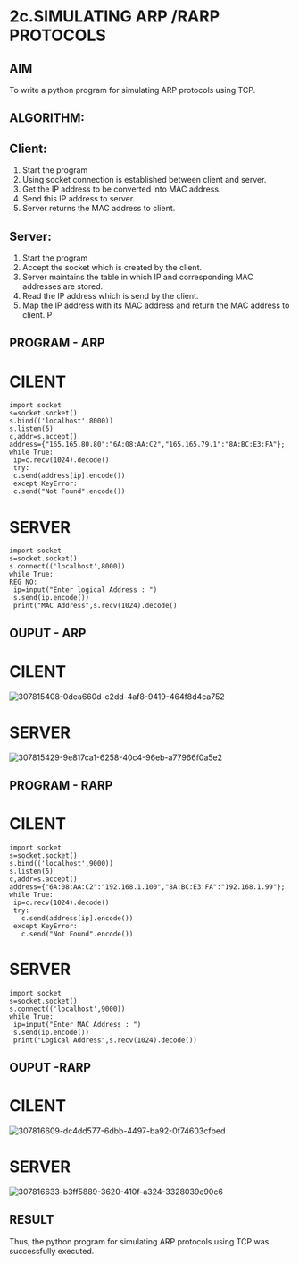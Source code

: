 # 2c.SIMULATING ARP /RARP PROTOCOLS
## AIM
To write a python program for simulating ARP protocols using TCP.
## ALGORITHM:
## Client:
1. Start the program
2. Using socket connection is established between client and server.
3. Get the IP address to be converted into MAC address.
4. Send this IP address to server.
5. Server returns the MAC address to client.
## Server:
1. Start the program
2. Accept the socket which is created by the client.
3. Server maintains the table in which IP and corresponding MAC addresses are
stored.
4. Read the IP address which is send by the client.
5. Map the IP address with its MAC address and return the MAC address to client.
P
## PROGRAM - ARP
# CILENT
```
import socket
s=socket.socket()
s.bind(('localhost',8000))
s.listen(5)
c,addr=s.accept()
address={"165.165.80.80":"6A:08:AA:C2","165.165.79.1":"8A:BC:E3:FA"};
while True:
 ip=c.recv(1024).decode()
 try:
 c.send(address[ip].encode())
 except KeyError:
 c.send("Not Found".encode())
```
# SERVER
```
import socket
s=socket.socket()
s.connect(('localhost',8000))
while True:
REG NO:
 ip=input("Enter logical Address : ")
 s.send(ip.encode())
 print("MAC Address",s.recv(1024).decode()
```
## OUPUT - ARP
# CILENT
![307815408-0dea660d-c2dd-4af8-9419-464f8d4ca752](https://github.com/Sudharsanram/2c.ARP_RARP_PROTOCOLS/assets/119393980/17281f94-4515-4373-bc86-5f8ba44a5a0d)

# SERVER
![307815429-9e817ca1-6258-40c4-96eb-a77966f0a5e2](https://github.com/Sudharsanram/2c.ARP_RARP_PROTOCOLS/assets/119393980/ed67fd0d-f020-4f1a-aab5-5163998f826d)

## PROGRAM - RARP
# CILENT
```
import socket
s=socket.socket()
s.bind(('localhost',9000))
s.listen(5)
c,addr=s.accept()
address={"6A:08:AA:C2":"192.168.1.100","8A:BC:E3:FA":"192.168.1.99"};
while True:
 ip=c.recv(1024).decode()
 try:
   c.send(address[ip].encode())
 except KeyError:
   c.send("Not Found".encode())
```
# SERVER
```
import socket
s=socket.socket()
s.connect(('localhost',9000))
while True:
 ip=input("Enter MAC Address : ")
 s.send(ip.encode())
 print("Logical Address",s.recv(1024).decode())
```
## OUPUT -RARP
# CILENT 
![307816609-dc4dd577-6dbb-4497-ba92-0f74603cfbed](https://github.com/Sudharsanram/2c.ARP_RARP_PROTOCOLS/assets/119393980/46b60e1c-1390-4dc2-8a7a-875e19def651)

# SERVER
![307816633-b3ff5889-3620-410f-a324-3328039e90c6](https://github.com/Sudharsanram/2c.ARP_RARP_PROTOCOLS/assets/119393980/1188cc99-ca0c-4445-b41a-067dd756ef5f)

## RESULT
Thus, the python program for simulating ARP protocols using TCP was successfully 
executed.
